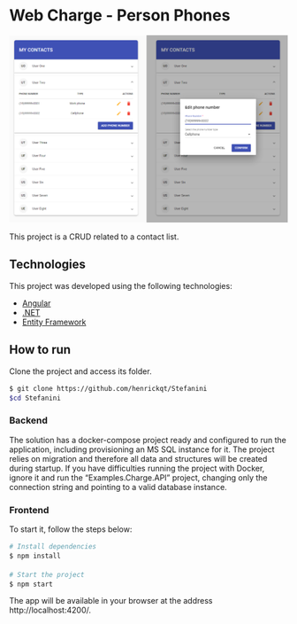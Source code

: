 # Web Charge - Person Phones

![](https://github.com/Henrickqt/Stefanini/blob/master/assets/screen.png)

This project is a CRUD related to a contact list.

## Technologies

This project was developed using the following technologies:

- [Angular](https://angular.io/)
- [.NET](https://docs.microsoft.com/pt-br/dotnet/)
- [Entity Framework](https://docs.microsoft.com/pt-br/dotnet/framework/data/adonet/ef/)

## How to run

Clone the project and access its folder.

```bash
$ git clone https://github.com/henrickqt/Stefanini
$cd Stefanini
```

### Backend

The solution has a docker-compose project ready and configured to run the application, including provisioning an MS SQL instance for it.
The project relies on migration and therefore all data and structures will be created during startup.
If you have difficulties running the project with Docker, ignore it and run the “Examples.Charge.API” project, changing only the connection string and pointing to a valid database instance.

### Frontend

To start it, follow the steps below:
```bash
# Install dependencies
$ npm install

# Start the project
$ npm start
```
The app will be available in your browser at the address http://localhost:4200/.
